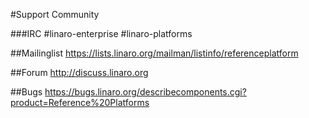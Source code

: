 #Support Community

###IRC
#linaro-enterprise
#linaro-platforms

##Mailinglist
https://lists.linaro.org/mailman/listinfo/referenceplatform

##Forum
http://discuss.linaro.org

##Bugs
https://bugs.linaro.org/describecomponents.cgi?product=Reference%20Platforms
